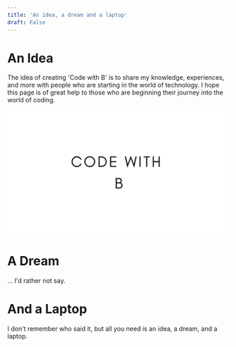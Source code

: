 ```yaml
---
title: 'An idea, a dream and a laptop'
draft: False
---
```


# An Idea
The idea of creating 'Code with B' is to share my knowledge, experiences, and more with people who are starting in the world of technology. I hope this page is of great help to those who are beginning their journey into the world of coding.

![Code with B image](/images/CodeWithB.PNG) 

# A Dream
... I'd rather not say.

# And a Laptop
I don't remember who said it, but all you need is an idea, a dream, and a laptop.